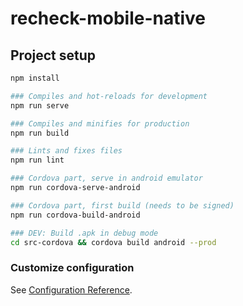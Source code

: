 # recheck-mobile-native

## Project setup
```sh
npm install

### Compiles and hot-reloads for development
npm run serve

### Compiles and minifies for production
npm run build

### Lints and fixes files
npm run lint

### Cordova part, serve in android emulator
npm run cordova-serve-android

### Cordova part, first build (needs to be signed)
npm run cordova-build-android

### DEV: Build .apk in debug mode
cd src-cordova && cordova build android --prod
```

### Customize configuration
See [Configuration Reference](https://cli.vuejs.org/config/).
